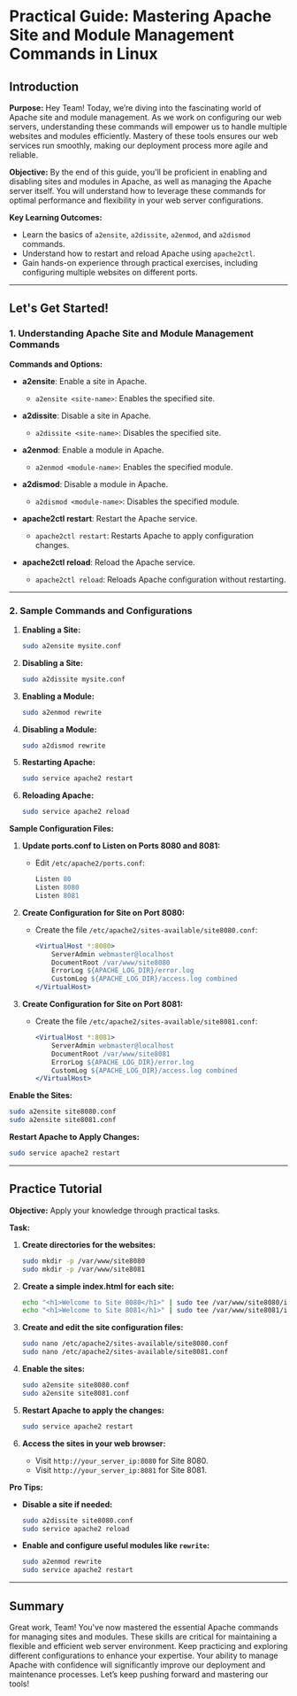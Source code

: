 # Practical Guide: Mastering Apache Site and Module Management Commands in Linux

## Introduction

**Purpose:**
Hey Team! Today, we’re diving into the fascinating world of Apache site and module management. As we work on configuring our web servers, understanding these commands will empower us to handle multiple websites and modules efficiently. Mastery of these tools ensures our web services run smoothly, making our deployment process more agile and reliable.

**Objective:**
By the end of this guide, you'll be proficient in enabling and disabling sites and modules in Apache, as well as managing the Apache server itself. You will understand how to leverage these commands for optimal performance and flexibility in your web server configurations.

**Key Learning Outcomes:**

- Learn the basics of `a2ensite`, `a2dissite`, `a2enmod`, and `a2dismod` commands.
- Understand how to restart and reload Apache using `apache2ctl`.
- Gain hands-on experience through practical exercises, including configuring multiple websites on different ports.

---

## Let's Get Started!

### 1. Understanding Apache Site and Module Management Commands

**Commands and Options:**

- **a2ensite**: Enable a site in Apache.
  - `a2ensite <site-name>`: Enables the specified site.
  
- **a2dissite**: Disable a site in Apache.
  - `a2dissite <site-name>`: Disables the specified site.
  
- **a2enmod**: Enable a module in Apache.
  - `a2enmod <module-name>`: Enables the specified module.
  
- **a2dismod**: Disable a module in Apache.
  - `a2dismod <module-name>`: Disables the specified module.
  
- **apache2ctl restart**: Restart the Apache service.
  - `apache2ctl restart`: Restarts Apache to apply configuration changes.
  
- **apache2ctl reload**: Reload the Apache service.
  - `apache2ctl reload`: Reloads Apache configuration without restarting.

---

### 2. Sample Commands and Configurations

1. **Enabling a Site:**

   ```bash
   sudo a2ensite mysite.conf
   ```

2. **Disabling a Site:**

   ```bash
   sudo a2dissite mysite.conf
   ```

3. **Enabling a Module:**

   ```bash
   sudo a2enmod rewrite
   ```

4. **Disabling a Module:**

   ```bash
   sudo a2dismod rewrite
   ```

5. **Restarting Apache:**

   ```bash
   sudo service apache2 restart
   ```

6. **Reloading Apache:**

   ```bash
   sudo service apache2 reload
   ```

**Sample Configuration Files:**

1. **Update ports.conf to Listen on Ports 8080 and 8081:**
   - Edit `/etc/apache2/ports.conf`:
  
     ```apache
     Listen 80
     Listen 8080
     Listen 8081
     ```

2. **Create Configuration for Site on Port 8080:**
   - Create the file `/etc/apache2/sites-available/site8080.conf`:

     ```apache
     <VirtualHost *:8080>
         ServerAdmin webmaster@localhost
         DocumentRoot /var/www/site8080
         ErrorLog ${APACHE_LOG_DIR}/error.log
         CustomLog ${APACHE_LOG_DIR}/access.log combined
     </VirtualHost>
     ```

3. **Create Configuration for Site on Port 8081:**
   - Create the file `/etc/apache2/sites-available/site8081.conf`:

     ```apache
     <VirtualHost *:8081>
         ServerAdmin webmaster@localhost
         DocumentRoot /var/www/site8081
         ErrorLog ${APACHE_LOG_DIR}/error.log
         CustomLog ${APACHE_LOG_DIR}/access.log combined
     </VirtualHost>
     ```

**Enable the Sites:**

   ```bash
   sudo a2ensite site8080.conf
   sudo a2ensite site8081.conf
   ```

**Restart Apache to Apply Changes:**

   ```bash
   sudo service apache2 restart
   ```

---

## Practice Tutorial

**Objective:**
Apply your knowledge through practical tasks.

**Task:**

1. **Create directories for the websites:**

   ```bash
   sudo mkdir -p /var/www/site8080
   sudo mkdir -p /var/www/site8081
   ```

2. **Create a simple index.html for each site:**

   ```bash
   echo "<h1>Welcome to Site 8080</h1>" | sudo tee /var/www/site8080/index.html
   echo "<h1>Welcome to Site 8081</h1>" | sudo tee /var/www/site8081/index.html
   ```

3. **Create and edit the site configuration files:**

   ```bash
   sudo nano /etc/apache2/sites-available/site8080.conf
   sudo nano /etc/apache2/sites-available/site8081.conf
   ```

4. **Enable the sites:**

   ```bash
   sudo a2ensite site8080.conf
   sudo a2ensite site8081.conf
   ```

5. **Restart Apache to apply the changes:**

   ```bash
   sudo service apache2 restart
   ```

6. **Access the sites in your web browser:**
   - Visit `http://your_server_ip:8080` for Site 8080.
   - Visit `http://your_server_ip:8081` for Site 8081.

**Pro Tips:**

- **Disable a site if needed:**

  ```bash
  sudo a2dissite site8080.conf
  sudo service apache2 reload
  ```

- **Enable and configure useful modules like `rewrite`:**

  ```bash
  sudo a2enmod rewrite
  sudo service apache2 restart
  ```

---

## Summary

Great work, Team! You've now mastered the essential Apache commands for managing sites and modules. These skills are critical for maintaining a flexible and efficient web server environment. Keep practicing and exploring different configurations to enhance your expertise. Your ability to manage Apache with confidence will significantly improve our deployment and maintenance processes. Let’s keep pushing forward and mastering our tools!
